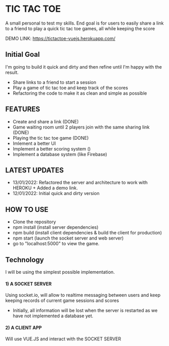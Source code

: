 # TIC TAC TOE
A small personal to test my skills. End goal is for users to easily share a link to a friend to play a quick tic tac toe games, all while keeping the score

DEMO LINK: https://tictactoe-vuejs.herokuapp.com/

## Initial Goal
I'm going to build it quick and dirty and then refine until I'm happy with the result.
- Share links to a friend to start a session
- Play a game of tic tac toe and keep track of the scores
- Refactoring the code to make it as clean and simple as possible
   
## FEATURES
- Create and share a link (DONE)
- Game waiting room until 2 players join with the same sharing link (DONE)
- Playing the tic tac toe game (DONE)
- Imlement a better UI
- Implement a better scoring system ()
- Implement a database system  (like Firebase)
   
## LATEST UPDATES
- 13/01/2022: Refactored the server and architecture to work with HEROKU + Added a demo link.
- 12/01/2022: Initial quick and dirty version

## HOW TO USE
- Clone the repository
- npm install (install server dependencies)
- npm build (install client dependencies & build the client for production)
- npm start (launch the socket server and web server)
- go to "localhost:5000" to view the game.
   
## Technology
I will be using the simplest possible implementation.

#### 1) A SOCKET SERVER
Using socket.io, will allow to realtime messaging between users and keep keeping records of current game sessions and scores 
- Initially, all information will be lost when the server is restarted as we have not implemented a database yet.
#### 2) A CLIENT APP
Will use VUE.JS and interact with the SOCKET SERVER
